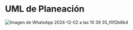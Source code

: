 # UML de Planeación
![Imagen de WhatsApp 2024-12-02 a las 10 39 35_f0f2b6b4](https://github.com/user-attachments/assets/25803608-8fb8-4200-ba67-4fec559da7ae)

